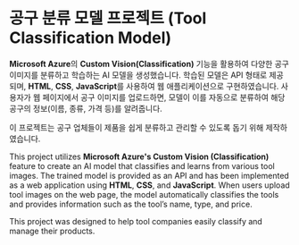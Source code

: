 # 공구 분류 모델 프로젝트 (Tool Classification Model)
**Microsoft Azure**의 **Custom Vision(Classification)** 기능을 활용하여 다양한 공구 이미지를 분류하고 학습하는 AI 모델을 생성했습니다. 학습된 모델은 API 형태로 제공되며, **HTML**, **CSS**, **JavaScript**를 사용하여 웹 애플리케이션으로 구현하였습니다. 사용자가 웹 페이지에서 공구 이미지를 업로드하면, 모델이 이를 자동으로 분류하여 해당 공구의 정보(이름, 종류, 가격 등)를 알려줍니다.  

이 프로젝트는 공구 업체들이 제품을 쉽게 분류하고 관리할 수 있도록 돕기 위해 제작하였습니다.


This project utilizes **Microsoft Azure's Custom Vision (Classification)** feature to create an AI model that classifies and learns from various tool images. The trained model is provided as an API and has been implemented as a web application using **HTML**, **CSS**, and **JavaScript**. When users upload tool images on the web page, the model automatically classifies the tools and provides information such as the tool’s name, type, and price.

This project was designed to help tool companies easily classify and manage their products.
